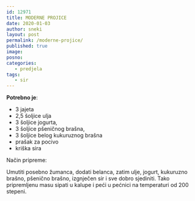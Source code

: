 ```yaml
---
id: 12971
title: MODERNE PROJICE
date: 2020-01-03
author: sneki
layout: post
permalink: /moderne-projice/
published: true
image: 
posno: 
categories:
   - predjela
tags:
   - sir
---
```

**Potrebno je**:

* 3 jajeta 
* 2,5 šoljice ulja 
* 3 šoljice jogurta, 
* 3 šoljice pšeničnog brašna,
* 3 šoljice belog kukuruznog brašna
* prašak za pocivo
* kriška sira

Način pripreme:

Umutiti posebno žumanca, dodati belanca, zatim ulje, jogurt, kukuruzno brašno, pšenično brašno,
izgnječen sir i sve dobro sjediniti. Tako pripremljenu masu sipati u kalupe i peći u pećnici na temperaturi od 200 stepeni.


  

